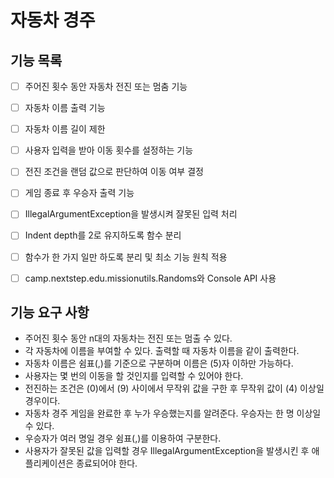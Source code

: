 # 자동차 경주

## 기능 목록
- [ ] 주어진 횟수 동안 자동차 전진 또는 멈춤 기능
- [ ] 자동차 이름 출력 기능
- [ ] 자동차 이름 길이 제한
- [ ] 사용자 입력을 받아 이동 횟수를 설정하는 기능
- [ ] 전진 조건을 랜덤 값으로 판단하여 이동 여부 결정
- [ ] 게임 종료 후 우승자 출력 기능
- [ ] IllegalArgumentException을 발생시켜 잘못된 입력 처리
- [ ] Indent depth를 2로 유지하도록 함수 분리
- [ ] 함수가 한 가지 일만 하도록 분리 및 최소 기능 원칙 적용
- [ ] camp.nextstep.edu.missionutils.Randoms와 Console API 사용





## 기능 요구 사항

- 주어진 횟수 동안 n대의 자동차는 전진 또는 멈출 수 있다.
- 각 자동차에 이름을 부여할 수 있다. 출력할 때 자동차 이름을 같이 출력한다.
- 자동차 이름은 쉼표(,)를 기준으로 구분하며 이름은 (5)자 이하만 가능하다.
- 사용자는 몇 번의 이동을 할 것인지를 입력할 수 있어야 한다.
- 전진하는 조건은 (0)에서 (9) 사이에서 무작위 값을 구한 후 무작위 값이 (4) 이상일 경우이다.
- 자동차 경주 게임을 완료한 후 누가 우승했는지를 알려준다. 우승자는 한 명 이상일 수 있다.
- 우승자가 여러 명일 경우 쉼표(,)를 이용하여 구분한다.
- 사용자가 잘못된 값을 입력할 경우 IllegalArgumentException을 발생시킨 후 애플리케이션은 종료되어야 한다.